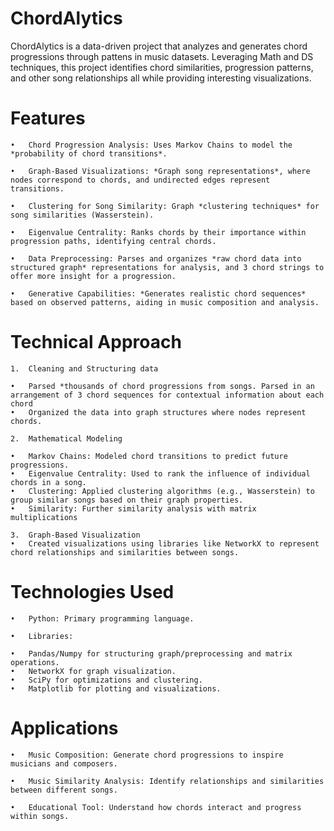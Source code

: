 # ChordAlytics

ChordAlytics is a data-driven project that analyzes and generates chord progressions through pattens in music datasets. Leveraging Math and DS techniques, this project identifies chord similarities, progression patterns, and other song relationships all while providing interesting visualizations.  

# Features

	•	Chord Progression Analysis: Uses Markov Chains to model the *probability of chord transitions*.
 
	•	Graph-Based Visualizations: *Graph song representations*, where nodes correspond to chords, and undirected edges represent transitions.
 
	•	Clustering for Song Similarity: Graph *clustering techniques* for song similarities (Wasserstein).
 
	•	Eigenvalue Centrality: Ranks chords by their importance within progression paths, identifying central chords.
 
	•	Data Preprocessing: Parses and organizes *raw chord data into structured graph* representations for analysis, and 3 chord strings to offer more insight for a progression.
 
	•	Generative Capabilities: *Generates realistic chord sequences* based on observed patterns, aiding in music composition and analysis.

 # Technical Approach
	1.	Cleaning and Structuring data
 
	•	Parsed *thousands of chord progressions from songs. Parsed in an arrangement of 3 chord sequences for contextual information about each chord
	•	Organized the data into graph structures where nodes represent chords.
 
	2.	Mathematical Modeling
 
	•	Markov Chains: Modeled chord transitions to predict future progressions.
	•	Eigenvalue Centrality: Used to rank the influence of individual chords in a song.
	•	Clustering: Applied clustering algorithms (e.g., Wasserstein) to group similar songs based on their graph properties.
 	•	Similarity: Further similarity analysis with matrix multiplications
  
	3.	Graph-Based Visualization
	•	Created visualizations using libraries like NetworkX to represent chord relationships and similarities between songs.

 # Technologies Used
	•	Python: Primary programming language.
 
	•	Libraries:
 
 	•	Pandas/Numpy for structuring graph/preprocessing and matrix operations.
	•	NetworkX for graph visualization.
	•	SciPy for optimizations and clustering.
	•	Matplotlib for plotting and visualizations.

# Applications
	•	Music Composition: Generate chord progressions to inspire musicians and composers.
 
	•	Music Similarity Analysis: Identify relationships and similarities between different songs.
 
	•	Educational Tool: Understand how chords interact and progress within songs.

 
 
